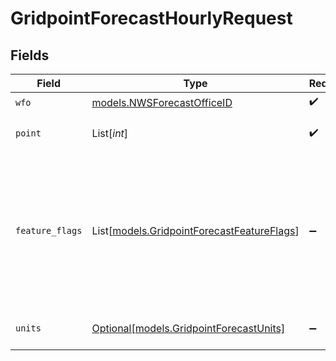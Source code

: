 # GridpointForecastHourlyRequest


## Fields

| Field                                                                                                                                                                                                                 | Type                                                                                                                                                                                                                  | Required                                                                                                                                                                                                              | Description                                                                                                                                                                                                           |
| --------------------------------------------------------------------------------------------------------------------------------------------------------------------------------------------------------------------- | --------------------------------------------------------------------------------------------------------------------------------------------------------------------------------------------------------------------- | --------------------------------------------------------------------------------------------------------------------------------------------------------------------------------------------------------------------- | --------------------------------------------------------------------------------------------------------------------------------------------------------------------------------------------------------------------- |
| `wfo`                                                                                                                                                                                                                 | [models.NWSForecastOfficeID](../models/nwsforecastofficeid.md)                                                                                                                                                        | :heavy_check_mark:                                                                                                                                                                                                    | Forecast office ID                                                                                                                                                                                                    |
| `point`                                                                                                                                                                                                               | List[*int*]                                                                                                                                                                                                           | :heavy_check_mark:                                                                                                                                                                                                    | Two-element array encoding grid X and Y (comma-separated)                                                                                                                                                             |
| `feature_flags`                                                                                                                                                                                                       | List[[models.GridpointForecastFeatureFlags](../models/gridpointforecastfeatureflags.md)]                                                                                                                              | :heavy_minus_sign:                                                                                                                                                                                                    | Enable future and experimental features (see documentation for more info):<br/>* forecast_temperature_qv: Represent temperature as QuantitativeValue<br/>* forecast_wind_speed_qv: Represent wind speed as QuantitativeValue<br/> |
| `units`                                                                                                                                                                                                               | [Optional[models.GridpointForecastUnits]](../models/gridpointforecastunits.md)                                                                                                                                        | :heavy_minus_sign:                                                                                                                                                                                                    | Use US customary or SI (metric) units in textual output                                                                                                                                                               |